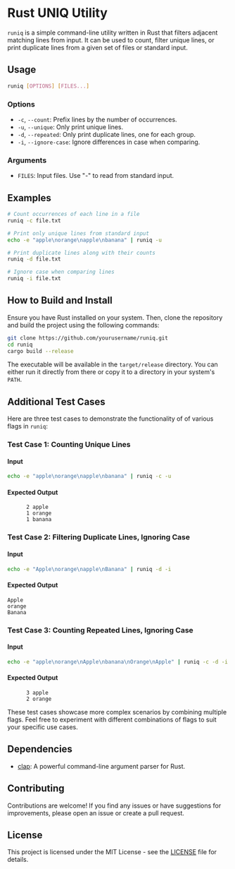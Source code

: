 # Rust UNIQ Utility

`runiq` is a simple command-line utility written in Rust that filters adjacent matching lines from input. It can be used to count, filter unique lines, or print duplicate lines from a given set of files or standard input.

## Usage

```bash
runiq [OPTIONS] [FILES...]
```

### Options

- `-c`, `--count`: Prefix lines by the number of occurrences.
- `-u`, `--unique`: Only print unique lines.
- `-d`, `--repeated`: Only print duplicate lines, one for each group.
- `-i`, `--ignore-case`: Ignore differences in case when comparing.

### Arguments

- `FILES`: Input files. Use "-" to read from standard input.

## Examples

```bash
# Count occurrences of each line in a file
runiq -c file.txt

# Print only unique lines from standard input
echo -e "apple\norange\napple\nbanana" | runiq -u

# Print duplicate lines along with their counts
runiq -d file.txt

# Ignore case when comparing lines
runiq -i file.txt
```

## How to Build and Install

Ensure you have Rust installed on your system. Then, clone the repository and build the project using the following commands:

```bash
git clone https://github.com/yourusername/runiq.git
cd runiq
cargo build --release
```

The executable will be available in the `target/release` directory. You can either run it directly from there or copy it to a directory in your system's `PATH`.

## Additional Test Cases

Here are three test cases to demonstrate the functionality of of various flags in `runiq`:

### Test Case 1: Counting Unique Lines

#### Input
```bash
echo -e "apple\norange\napple\nbanana" | runiq -c -u
```

#### Expected Output
```
      2 apple
      1 orange
      1 banana
```

### Test Case 2: Filtering Duplicate Lines, Ignoring Case

#### Input
```bash
echo -e "Apple\norange\napple\nBanana" | runiq -d -i
```

#### Expected Output
```
Apple
orange
Banana
```

### Test Case 3: Counting Repeated Lines, Ignoring Case

#### Input
```bash
echo -e "apple\norange\nApple\nbanana\nOrange\nApple" | runiq -c -d -i
```

#### Expected Output
```
      3 apple
      2 orange
```

These test cases showcase more complex scenarios by combining multiple flags. Feel free to experiment with different combinations of flags to suit your specific use cases.

## Dependencies

- [clap](https://docs.rs/clap): A powerful command-line argument parser for Rust.

## Contributing

Contributions are welcome! If you find any issues or have suggestions for improvements, please open an issue or create a pull request.

## License

This project is licensed under the MIT License - see the [LICENSE](LICENSE) file for details.